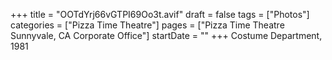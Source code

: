 +++
title = "OOTdYrj66vGTPI69Oo3t.avif"
draft = false
tags = ["Photos"]
categories = ["Pizza Time Theatre"]
pages = ["Pizza Time Theatre Sunnyvale, CA Corporate Office"]
startDate = ""
+++
Costume Department, 1981
